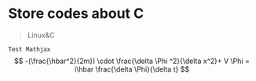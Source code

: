 # Store codes about C
>Linux&C

`Test Mathjax`
$$
-(\frac{\hbar^2}{2m}) \cdot  \frac{\delta \Phi ^2}{\delta x^2}+ V \Phi 
= i\hbar \frac{\delta \Phi}{\delta t}
$$
